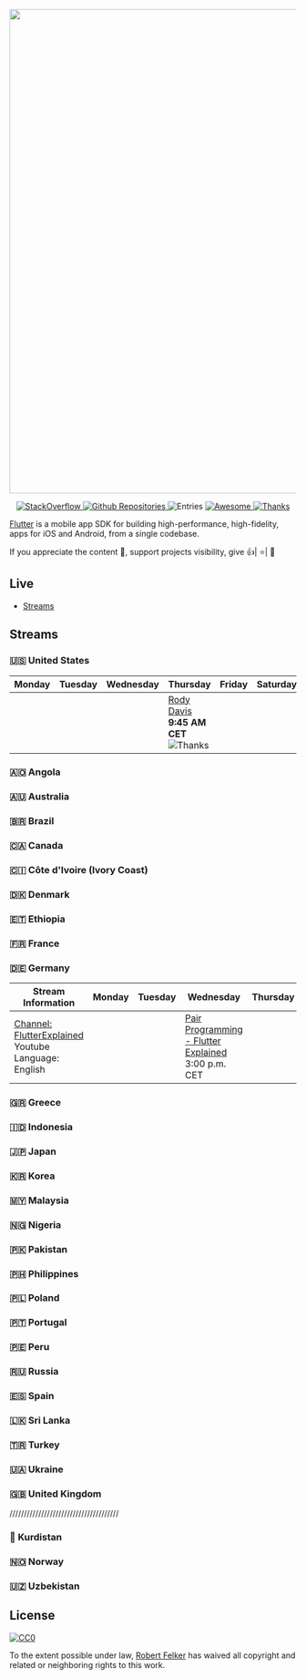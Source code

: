 [<img src="https://user-images.githubusercontent.com/1295961/45949308-cbb2f680-bffb-11e8-8054-28c35ed6d132.png" align="center" width="850">](https://flutter.dev/)

<p align="center">
  <a href="https://stackoverflow.com/questions/tagged/flutter?sort=votes">
    <img alt="StackOverflow" src="https://img.shields.io/badge/StackOverflow-16,410-orange.svg" />
  </a>
  <a href="https://github.com/search?q=flutter+language%3Adart&type=Repositories">
    <img alt="Github Repositories" src="https://img.shields.io/badge/Repos-101895-brightgreen.svg" />
  </a>
  <img alt="Entries" src="https://img.shields.io/badge/Items-342-lightgrey.svg" />
  <a href="https://github.com/sindresorhus/awesome">
    <img alt="Awesome" src="https://cdn.rawgit.com/sindresorhus/awesome/d7305f38d29fed78fa85652e3a63e154dd8e8829/media/badge.svg" />
  </a>
  <a href="https://saythanks.io/to/Solido" target="_blank">
    <img alt="Thanks" src="https://img.shields.io/badge/Say%20Thanks-!-1EAEDB.svg" />
  </a>
</p>

<a href="https://flutter.dev/">Flutter</a> is a mobile app SDK for building high-performance, high-fidelity, apps for iOS and Android, from a single codebase.

If you appreciate the content 📖, support projects visibility, give 👍| ⭐| 👏

## Live

- [Streams](#steams)

## Streams

### 🇺🇸 United States

| Monday | Tuesday | Wednesday | Thursday                                                                                                                                                                  | Friday | Saturday | Sunday |
| ------ | ------- | --------- | ------------------------------------------------------------------------------------------------------------------------------------------------------------------------- | ------ | -------- | ------ |
|        |         |           | [Rody Davis](https://www.youtube.com/channel/UCqc2elhr0N52GVsyNaWtLvA) **9:45 AM    CET** <img alt="Thanks" src="https://img.shields.io/badge/streaming-now-green.svg" /> |        |          |        |

### 🇦🇴 Angola

### 🇦🇺 Australia

### 🇧🇷 Brazil

### 🇨🇦 Canada

### 🇨🇮 Côte d'Ivoire (Ivory Coast)

### 🇩🇰 Denmark

### 🇪🇹 Ethiopia

### 🇫🇷 France

### 🇩🇪 Germany

| Stream Information                                                                                | Monday | Tuesday | Wednesday                                                                               | Thursday | Friday | Saturday                                                                            | Sunday |
| ------------------------------------------------------------------------------------------------- | ------ | ------- | --------------------------------------------------------------------------------------- | -------- | ------ | ----------------------------------------------------------------------------------- | ------ |
| [Channel: FlutterExplained](https://youtube/c/flutterexplained)<br/>Youtube<br/>Language: English |        |         | [Pair Programming - Flutter Explained](https://flutterexplained.live)<br/>3:00 p.m. CET |          |        | [Solo Programming / Just Chatting](https://flutterexplained.live)<br/>3:00 p.m. CET |        |

### 🇬🇷 Greece

### 🇮🇩 Indonesia

### 🇯🇵 Japan

### 🇰🇷 Korea

### 🇲🇾 Malaysia

### 🇳🇬 Nigeria

### 🇵🇰 Pakistan

### 🇵🇭 Philippines

### 🇵🇱 Poland

### 🇵🇹 Portugal

### 🇵🇪 Peru

### 🇷🇺 Russia

### 🇪🇸 Spain

### 🇱🇰 Sri Lanka

### 🇹🇷 Turkey

### 🇺🇦 Ukraine

### 🇬🇧 United Kingdom

//////////////////////////////////////

### 🏴 Kurdistan

### 🇳🇴 Norway

### 🇺🇿 Uzbekistan

## License

[![CC0](http://mirrors.creativecommons.org/presskit/buttons/88x31/svg/cc-zero.svg)](https://creativecommons.org/publicdomain/zero/1.0/)

To the extent possible under law, [Robert Felker](https://www.linkedin.com/in/robert-felker/) has waived all copyright and related or neighboring rights to this work.
